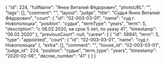 {
    "id": 224,
    "fullName": "Янюк Виталий Фёдорович",
    "photoURL": "",
    "tags": [],
    "comment": "",
    "layout": "judge",
    "title": "Судья Янюк Виталий Фёдорович",
    "court": {
        "id": "02-003-03-01",
        "name": "суд г. Новополоцка",
        "position": "судья",
        "termType": "years",
        "term": 5,
        "description": "c 06.02.2020, на срок 5 лет, по указу 41",
        "timestamp": "06.02.2020"
    },
    "previousCourt": null,
    "career": [
        {
            "id": 58941,
            "term": 5,
            "type": "appointed",
            "court": {
                "id": "02-003-03-01",
                "name": "суд г. Новополоцка"
            },
            "extra": [],
            "comment": "",
            "house_id": "02-003-03-01",
            "judge_id": 224,
            "position": "судья",
            "term_type": "years",
            "timestamp": "2020-02-06",
            "decree_number": "41"
        }
    ]
}